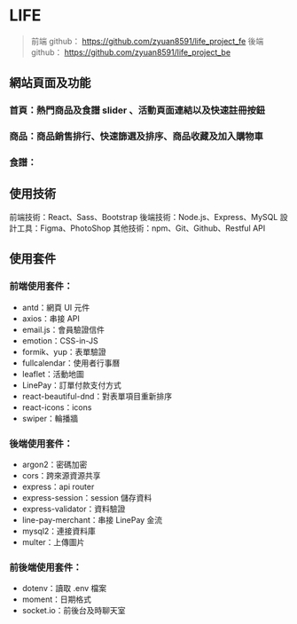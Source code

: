 # LIFE

> 前端 github： https://github.com/zyuan8591/life_project_fe
> 後端 github： https://github.com/zyuan8591/life_project_be

## 網站頁面及功能

### 首頁：熱門商品及食譜 slider 、活動頁面連結以及快速註冊按鈕

### 商品：商品銷售排行、快速篩選及排序、商品收藏及加入購物車

### 食譜：

## 使用技術

前端技術：React、Sass、Bootstrap
後端技術：Node.js、Express、MySQL
設計工具：Figma、PhotoShop
其他技術：npm、Git、Github、Restful API

## 使用套件

### 前端使用套件：

- antd：網頁 UI 元件
- axios：串接 API
- email.js：會員驗證信件
- emotion：CSS-in-JS
- formik、yup：表單驗證
- fullcalendar：使用者行事曆
- leaflet：活動地圖
- LinePay：訂單付款支付方式
- react-beautiful-dnd：對表單項目重新排序
- react-icons：icons
- swiper：輪播牆

### 後端使用套件：

- argon2：密碼加密
- cors：跨來源資源共享
- express：api router
- express-session：session 儲存資料
- express-validator：資料驗證
- line-pay-merchant：串接 LinePay 金流
- mysql2：連接資料庫
- multer：上傳圖片

### 前後端使用套件：

- dotenv：讀取 .env 檔案
- moment：日期格式
- socket.io：前後台及時聊天室
